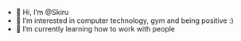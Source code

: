 - 👋 Hi, I’m @Skiru
- 👀 I’m interested in computer technology, gym and being positive :)
- 🌱 I’m currently learning how to work with people
